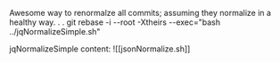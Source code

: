 
Awesome way to renormalze all commits; assuming they normalize in a healthy way. . .
git rebase -i --root -Xtheirs --exec="bash ../jqNormalizeSimple.sh"

jqNormalizeSimple content:
![[jsonNormalize.sh]]